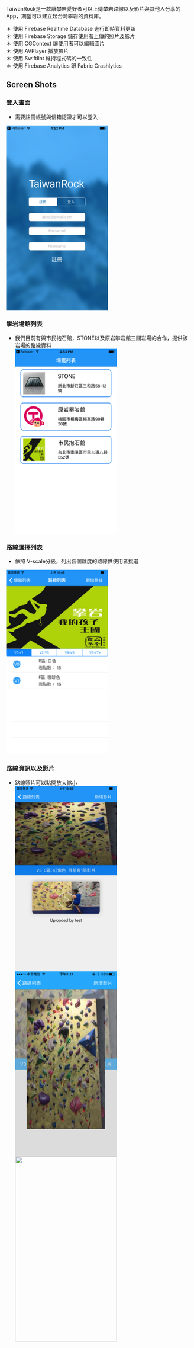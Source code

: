 
TaiwanRock是一款讓攀岩愛好者可以上傳攀岩路線以及影片與其他人分享的App，期望可以建立起台灣攀岩的資料庫。<br />

＊ 使用 Firebase Realtime Database 進行即時資料更新 <br/>
＊ 使用 Firebase Storage 儲存使用者上傳的照片及影片 <br/>
＊ 使用 CGContext 讓使用者可以編輯圖片 <br/>
＊ 使用 AVPlayer 播放影片 <br/>
＊ 使用 Swiftlint 維持程式碼的一致性 <br/>
＊ 使用 Firebase Analytics 跟 Fabric Crashlytics <br/>


## Screen Shots


### 登入畫面

 - 需要註冊帳號與信箱認證才可以登入 <br />

<kbd><img src="https://github.com/Chi-AnTai/TaiwanRockClimbing/blob/master/Readme%20Screenshot/LandingView.png" width = "275" height = "500" alt="Eatvago" align=center /></kbd>


### 攀岩場館列表

 - 我們目前有與市民抱石館，STONE以及原岩攀岩館三間岩場的合作，提供該岩場的路線資料 <br />
<kbd><img src="https://github.com/Chi-AnTai/TaiwanRockClimbing/blob/master/Readme%20Screenshot/GymSelectView.png" width = "275" height = "500" align=center /></kbd>

### 路線選擇列表

 - 依照 V-scale分級，列出各個難度的路線供使用者挑選 <br />

<kbd><img src="https://github.com/Chi-AnTai/TaiwanRockClimbing/blob/master/Readme%20Screenshot/RouteSelectView.png" width = "275" height = "500" align=center /></kbd>

### 路線資訊以及影片

 - 路線照片可以點開放大縮小 <br />
  <kbd><img src="https://github.com/Chi-AnTai/TaiwanRockClimbing/blob/master/Readme%20Screenshot/VideoView.png" width = "275" height = "500" align=center /></kbd>
 <kbd><img src="https://github.com/Chi-AnTai/TaiwanRockClimbing/blob/master/Readme%20Screenshot/ImageZoomIn.PNG" width = "275" height = "500" align=center /></kbd>
 <kbd><img src="hhttps://github.com/Chi-AnTai/TaiwanRockClimbing/blob/master/Readme%20Screenshot/ImageZoomOut.PNG" width = "275" height = "500" align=center /></kbd>

